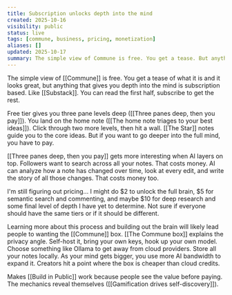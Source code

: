 ```yaml
---
title: Subscription unlocks depth into the mind
created: 2025-10-16
visibility: public
status: live
tags: [commune, business, pricing, monetization]
aliases: []
updated: 2025-10-17
summary: The simple view of Commune is free. You get a tease. But anything that gives you depth into the mind is subscription based, like Substack.
---
```


The simple view of [[Commune]] is free. You get a tease of what it is and it looks great, but anything that gives you depth into the mind is subscription based. Like [[Substack]]. You can read the first half, subscribe to get the rest.

Free tier gives you three pane levels deep ([[Three panes deep, then you pay]]). You land on the home note ([[The home note triages to your best ideas]]). Click through two more levels, then hit a wall. [[The Star]] notes guide you to the core ideas. But if you want to go deeper into the full mind, you have to pay.

[[Three panes deep, then you pay]] gets more interesting when AI layers on top. Followers want to search across all your notes. That costs money. AI can analyze how a note has changed over time, look at every edit, and write the story of all those changes. That costs money too.

I'm still figuring out pricing... I might do $2 to unlock the full brain, $5 for semantic search and commenting, and maybe $10 for deep research and some final level of depth I have yet to determine. Not sure if everyone should have the same tiers or if it should be different.

Learning more about this process and building out the brain will likely lead people to wanting the [[Commune]] box. [[The Commune box]] explains the privacy angle. Self-host it, bring your own keys, hook up your own model. Choose something like Ollama to get away from cloud providers. Store all your notes locally. As your mind gets bigger, you use more AI bandwidth to expand it. Creators hit a point where the box is cheaper than cloud credits.

Makes [[Build in Public]] work because people see the value before paying. The mechanics reveal themselves ([[Gamification drives self-discovery]]).
